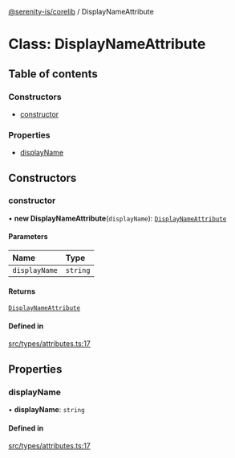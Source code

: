 [@serenity-is/corelib](../README.md) / DisplayNameAttribute

# Class: DisplayNameAttribute

## Table of contents

### Constructors

- [constructor](DisplayNameAttribute.md#constructor)

### Properties

- [displayName](DisplayNameAttribute.md#displayname)

## Constructors

### constructor

• **new DisplayNameAttribute**(`displayName`): [`DisplayNameAttribute`](DisplayNameAttribute.md)

#### Parameters

| Name | Type |
| :------ | :------ |
| `displayName` | `string` |

#### Returns

[`DisplayNameAttribute`](DisplayNameAttribute.md)

#### Defined in

[src/types/attributes.ts:17](https://github.com/serenity-is/serenity/blob/master/packages/corelib/src/types/attributes.ts#L17)

## Properties

### displayName

• **displayName**: `string`

#### Defined in

[src/types/attributes.ts:17](https://github.com/serenity-is/serenity/blob/master/packages/corelib/src/types/attributes.ts#L17)
